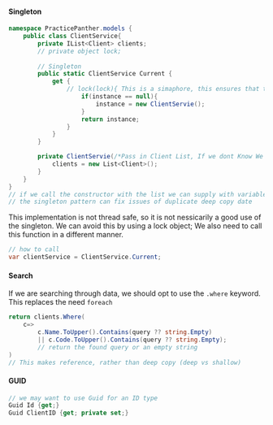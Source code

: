#### Singleton

```cs
namespace PracticePanther.models {
    public class ClientService{
        private IList<Client> clients;
        // private object lock;
    
        // Singleton
        public static ClientService Current {
            get {
                // lock(lock){ This is a simaphore, this ensures that the thread is not creating duplicate lists, ensuring the singleton.
                    if(instance == null){
                        instance = new ClientServie();
                    }   
                    return instance;
                }
            }
        }

        private ClientServie(/*Pass in Client List, If we dont Know We Own It*/){
            clients = new List<Client>();
        }
    }
}
// if we call the constructor with the list we can supply with variable types
// the singleton pattern can fix issues of duplicate deep copy date
```

This implementation is not thread safe, so it is not nessicarily a good use of the singleton. We can avoid this by using a lock object;
We also need to call this function in a different manner. 

```cs
// how to call
var clientService = ClientService.Current;
```

#### Search

If we are searching through data, we should opt to use the `.where` keyword. This replaces the need `foreach`

```cs
return clients.Where(
    c=>
        c.Name.ToUpper().Contains(query ?? string.Empty)
        || c.Code.ToUpper().Contains(query ?? string.Empty); 
        // return the found query or an empty string 
)
// This makes reference, rather than deep copy (deep vs shallow)
```

#### GUID

```cs 
// we may want to use Guid for an ID type
Guid Id {get;}
Guid ClientID {get; private set;}
```


